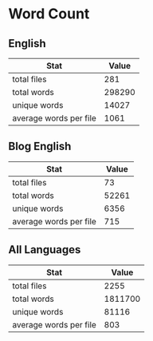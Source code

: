 # Word Count

## English

Stat | Value
---- | -----
total files | 281
total words | 298290
unique words | 14027
average words per file | 1061

## Blog English

Stat | Value
---- | -----
total files | 73
total words | 52261
unique words | 6356
average words per file | 715

## All Languages

Stat | Value
---- | -----
total files | 2255
total words | 1811700
unique words | 81116
average words per file | 803

